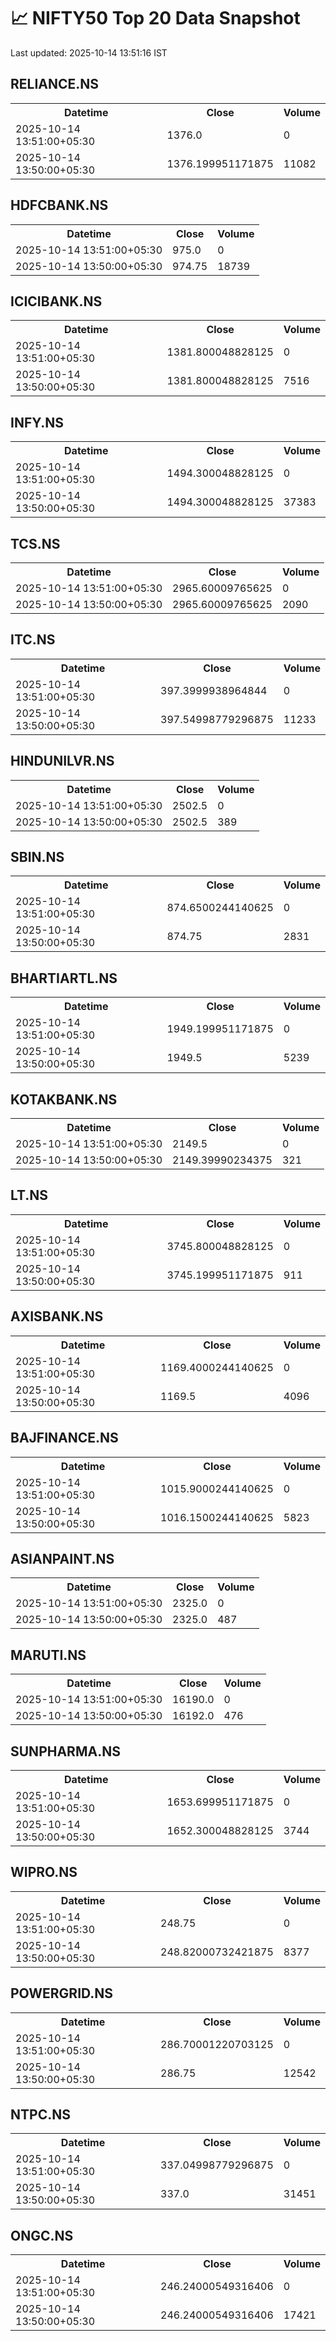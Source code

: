 # 📈 NIFTY50 Top 20 Data Snapshot

Last updated: 2025-10-14 13:51:16 IST

## RELIANCE.NS

<table>
  <tr><th>Datetime</th><th>Close</th><th>Volume</th></tr>
  <tr><td>2025-10-14 13:51:00+05:30</td><td>1376.0</td><td>0</td></tr>
  <tr><td>2025-10-14 13:50:00+05:30</td><td>1376.199951171875</td><td>11082</td></tr>
</table>

## HDFCBANK.NS

<table>
  <tr><th>Datetime</th><th>Close</th><th>Volume</th></tr>
  <tr><td>2025-10-14 13:51:00+05:30</td><td>975.0</td><td>0</td></tr>
  <tr><td>2025-10-14 13:50:00+05:30</td><td>974.75</td><td>18739</td></tr>
</table>

## ICICIBANK.NS

<table>
  <tr><th>Datetime</th><th>Close</th><th>Volume</th></tr>
  <tr><td>2025-10-14 13:51:00+05:30</td><td>1381.800048828125</td><td>0</td></tr>
  <tr><td>2025-10-14 13:50:00+05:30</td><td>1381.800048828125</td><td>7516</td></tr>
</table>

## INFY.NS

<table>
  <tr><th>Datetime</th><th>Close</th><th>Volume</th></tr>
  <tr><td>2025-10-14 13:51:00+05:30</td><td>1494.300048828125</td><td>0</td></tr>
  <tr><td>2025-10-14 13:50:00+05:30</td><td>1494.300048828125</td><td>37383</td></tr>
</table>

## TCS.NS

<table>
  <tr><th>Datetime</th><th>Close</th><th>Volume</th></tr>
  <tr><td>2025-10-14 13:51:00+05:30</td><td>2965.60009765625</td><td>0</td></tr>
  <tr><td>2025-10-14 13:50:00+05:30</td><td>2965.60009765625</td><td>2090</td></tr>
</table>

## ITC.NS

<table>
  <tr><th>Datetime</th><th>Close</th><th>Volume</th></tr>
  <tr><td>2025-10-14 13:51:00+05:30</td><td>397.3999938964844</td><td>0</td></tr>
  <tr><td>2025-10-14 13:50:00+05:30</td><td>397.54998779296875</td><td>11233</td></tr>
</table>

## HINDUNILVR.NS

<table>
  <tr><th>Datetime</th><th>Close</th><th>Volume</th></tr>
  <tr><td>2025-10-14 13:51:00+05:30</td><td>2502.5</td><td>0</td></tr>
  <tr><td>2025-10-14 13:50:00+05:30</td><td>2502.5</td><td>389</td></tr>
</table>

## SBIN.NS

<table>
  <tr><th>Datetime</th><th>Close</th><th>Volume</th></tr>
  <tr><td>2025-10-14 13:51:00+05:30</td><td>874.6500244140625</td><td>0</td></tr>
  <tr><td>2025-10-14 13:50:00+05:30</td><td>874.75</td><td>2831</td></tr>
</table>

## BHARTIARTL.NS

<table>
  <tr><th>Datetime</th><th>Close</th><th>Volume</th></tr>
  <tr><td>2025-10-14 13:51:00+05:30</td><td>1949.199951171875</td><td>0</td></tr>
  <tr><td>2025-10-14 13:50:00+05:30</td><td>1949.5</td><td>5239</td></tr>
</table>

## KOTAKBANK.NS

<table>
  <tr><th>Datetime</th><th>Close</th><th>Volume</th></tr>
  <tr><td>2025-10-14 13:51:00+05:30</td><td>2149.5</td><td>0</td></tr>
  <tr><td>2025-10-14 13:50:00+05:30</td><td>2149.39990234375</td><td>321</td></tr>
</table>

## LT.NS

<table>
  <tr><th>Datetime</th><th>Close</th><th>Volume</th></tr>
  <tr><td>2025-10-14 13:51:00+05:30</td><td>3745.800048828125</td><td>0</td></tr>
  <tr><td>2025-10-14 13:50:00+05:30</td><td>3745.199951171875</td><td>911</td></tr>
</table>

## AXISBANK.NS

<table>
  <tr><th>Datetime</th><th>Close</th><th>Volume</th></tr>
  <tr><td>2025-10-14 13:51:00+05:30</td><td>1169.4000244140625</td><td>0</td></tr>
  <tr><td>2025-10-14 13:50:00+05:30</td><td>1169.5</td><td>4096</td></tr>
</table>

## BAJFINANCE.NS

<table>
  <tr><th>Datetime</th><th>Close</th><th>Volume</th></tr>
  <tr><td>2025-10-14 13:51:00+05:30</td><td>1015.9000244140625</td><td>0</td></tr>
  <tr><td>2025-10-14 13:50:00+05:30</td><td>1016.1500244140625</td><td>5823</td></tr>
</table>

## ASIANPAINT.NS

<table>
  <tr><th>Datetime</th><th>Close</th><th>Volume</th></tr>
  <tr><td>2025-10-14 13:51:00+05:30</td><td>2325.0</td><td>0</td></tr>
  <tr><td>2025-10-14 13:50:00+05:30</td><td>2325.0</td><td>487</td></tr>
</table>

## MARUTI.NS

<table>
  <tr><th>Datetime</th><th>Close</th><th>Volume</th></tr>
  <tr><td>2025-10-14 13:51:00+05:30</td><td>16190.0</td><td>0</td></tr>
  <tr><td>2025-10-14 13:50:00+05:30</td><td>16192.0</td><td>476</td></tr>
</table>

## SUNPHARMA.NS

<table>
  <tr><th>Datetime</th><th>Close</th><th>Volume</th></tr>
  <tr><td>2025-10-14 13:51:00+05:30</td><td>1653.699951171875</td><td>0</td></tr>
  <tr><td>2025-10-14 13:50:00+05:30</td><td>1652.300048828125</td><td>3744</td></tr>
</table>

## WIPRO.NS

<table>
  <tr><th>Datetime</th><th>Close</th><th>Volume</th></tr>
  <tr><td>2025-10-14 13:51:00+05:30</td><td>248.75</td><td>0</td></tr>
  <tr><td>2025-10-14 13:50:00+05:30</td><td>248.82000732421875</td><td>8377</td></tr>
</table>

## POWERGRID.NS

<table>
  <tr><th>Datetime</th><th>Close</th><th>Volume</th></tr>
  <tr><td>2025-10-14 13:51:00+05:30</td><td>286.70001220703125</td><td>0</td></tr>
  <tr><td>2025-10-14 13:50:00+05:30</td><td>286.75</td><td>12542</td></tr>
</table>

## NTPC.NS

<table>
  <tr><th>Datetime</th><th>Close</th><th>Volume</th></tr>
  <tr><td>2025-10-14 13:51:00+05:30</td><td>337.04998779296875</td><td>0</td></tr>
  <tr><td>2025-10-14 13:50:00+05:30</td><td>337.0</td><td>31451</td></tr>
</table>

## ONGC.NS

<table>
  <tr><th>Datetime</th><th>Close</th><th>Volume</th></tr>
  <tr><td>2025-10-14 13:51:00+05:30</td><td>246.24000549316406</td><td>0</td></tr>
  <tr><td>2025-10-14 13:50:00+05:30</td><td>246.24000549316406</td><td>17421</td></tr>
</table>

